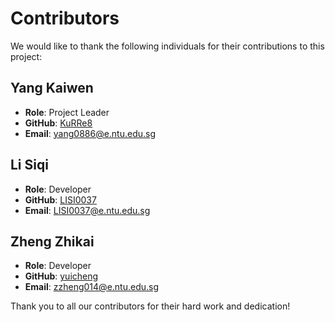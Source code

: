 # Contributors

We would like to thank the following individuals for their contributions to this project:

## Yang Kaiwen

- **Role**: Project Leader
- **GitHub**: [KuRRe8](https://github.com/KuRRe8)
- **Email**: <yang0886@e.ntu.edu.sg>

## Li Siqi

- **Role**: Developer
- **GitHub**: [LISI0037](https://github.com/LISI0037)
- **Email**: <LISI0037@e.ntu.edu.sg>

## Zheng Zhikai

- **Role**: Developer
- **GitHub**: [yuicheng](https://github.com/yuicheng)
- **Email**: <zzheng014@e.ntu.edu.sg>

Thank you to all our contributors for their hard work and dedication!
